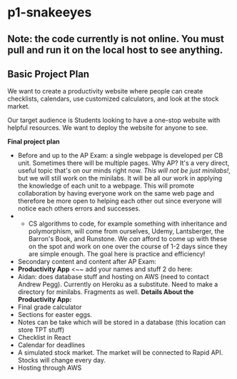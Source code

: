 # p1-snakeeyes
## Note: the code currently is not online. You must pull and run it on the local host to see anything. 
## Basic Project Plan
We want to create a productivity website where people can create checklists, calendars, use customized calculators, and look at the stock market.

Our target audience is Students looking to have a one-stop website with helpful resources. We want to deploy the website for anyone to see.

**Final project plan** <br>
- Before and up to the AP Exam: a single webpage is developed per CB unit. Sometimes there will be multiple pages. Why AP? It's a very direct, useful topic that's on our minds right now. *This will not be just minilabs!*, but we will still work on the minilabs. It will be all our work in applying the knowledge of each unit to a webpage. This will promote collaboration by having everyone work on the same web page and therefore be more open to helping each other out since everyone will notice each others errors and successes.
- - CS algorithms to code, for example something with inheritance and polymorphism, will come from ourselves, Udemy, Lantsberger, the Barron's Book, and Runstone. We *can* afford to come up with these on the spot and work on one over the course of 1-2 days since they are simple enough. The goal here is practice and efficiency!
- Secondary content and content after AP Exam:
- **Productivity App** <~~ add your names and stuff 2 do here:
- Aidan: does database stuff and hosting on AWS (need to contact Andrew Pegg). Currently on Heroku as a substitute. Need to make a directory for minilabs. Fragments as well.
**Details About the Productivity App:** <br>
- Final grade calculator 
- Sections for easter eggs.
- Notes can be take which will be stored in a database (this location can store TPT stuff)
- Checklist in React
- Calendar for deadlines
- A simulated stock market. The market will be connected to Rapid API. Stocks will change every day.
- Hosting through AWS
<br>
